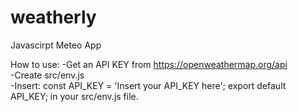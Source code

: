 # weatherly
Javascirpt Meteo App

How to use:
-Get an API KEY from https://openweathermap.org/api<br>
-Create src/env.js<br>
-Insert: const API_KEY = 'Insert your API_KEY here'; export default API_KEY; in your src/env.js file.
